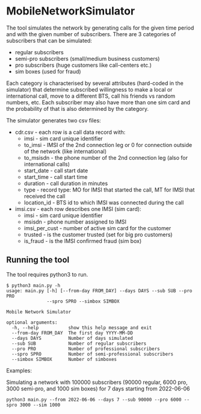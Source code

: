# MobileNetworkSimulator

The tool simulates the network by generating calls for the given time period and with the given number of subscribers. There are 3 categories of subscribers that can be simulated:
- regular subscribers
- semi-pro subscribers (small/medium business customers)
- pro subscribers (huge customers like call-centers etc.)
- sim boxes (used for fraud)


Each category is characterised by several attributes (hard-coded in the simulator) that determine subscribed willingness to make a local or international call, move to a different BTS, call his friends vs random numbers, etc. Each subscriber may also have more than one sim card and the probability of that is also determined by the category.

The simulator generates two csv files:
- cdr.csv - each row is a call data record with:
  - imsi - sim card unique identifier
  - to_imsi - IMSI of the 2nd connection leg or 0 for connection outside of the network (like international)
  - to_msisdn - the phone number of the 2nd connection leg (also for international calls)
  - start_date - call start date
  - start_time - call start time
  - duration - call duration in minutes
  - type - record type: MO for IMSI that started the call, MT for IMSI that received the call
  - location_id - BTS id to which IMSI was connected during the call
- imsi.csv - each row describes one IMSI (sim card):
  - imsi - sim card unique identifier
  - msisdn - phone number assigned to IMSI
  - imsi_per_cust - number of active sim card for the customer
  - trusted - is the customer trusted (set for big pro customers)
  - is_fraud - is the IMSI confirmed fraud (sim box)

## Running the tool

The tool requires python3 to run.

```
$ python3 main.py -h
usage: main.py [-h] [--from-day FROM_DAY] --days DAYS --sub SUB --pro PRO
               --spro SPRO --simbox SIMBOX

Mobile Network Simulator

optional arguments:
  -h, --help           show this help message and exit
  --from-day FROM_DAY  The first day YYYY-MM-DD
  --days DAYS          Number of days simulated
  --sub SUB            Number of regular subscribers
  --pro PRO            Number of professional subscribers
  --spro SPRO          Number of semi-professional subscribers
  --simbox SIMBOX      Number of simboxes
``` 

Examples:

Simulating a network with 100000 subscribers (90000 regular, 6000 pro, 3000 semi-pro, and 1000 sim boxes) for 7 days starting from 2022-06-06
```
python3 main.py --from 2022-06-06 --days 7 --sub 90000 --pro 6000 --spro 3000 --sim 1000
```
